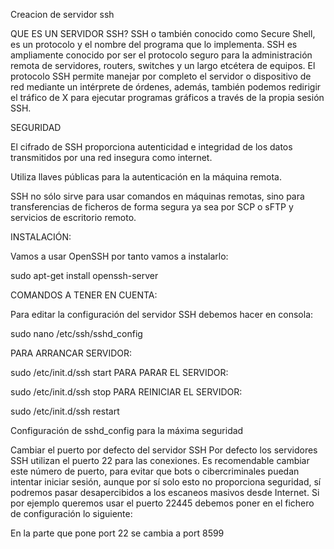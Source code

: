 
Creacion de servidor ssh 

QUE ES UN SERVIDOR SSH?
SSH o también conocido como Secure Shell, es un protocolo y el nombre del programa que lo implementa. SSH es ampliamente conocido por ser el protocolo seguro para la administración remota de servidores, routers, switches y un largo etcétera de equipos. El protocolo SSH permite manejar por completo el servidor o dispositivo de red mediante un intérprete de órdenes, además, también podemos redirigir el tráfico de X para ejecutar programas gráficos a través de la propia sesión SSH.

SEGURIDAD

El cifrado de SSH proporciona autenticidad e integridad de los datos transmitidos por una red insegura como internet.

Utiliza llaves públicas para la autenticación en la máquina remota.

SSH no sólo sirve para usar comandos en máquinas remotas, sino para transferencias de ficheros de forma segura ya sea por SCP o sFTP y servicios de escritorio remoto.

INSTALACIÓN:

Vamos a usar OpenSSH por tanto vamos a instalarlo:

sudo apt-get install openssh-server

COMANDOS A TENER EN CUENTA:

Para editar la configuración del servidor SSH debemos hacer en consola:

sudo nano /etc/ssh/sshd_config


PARA ARRANCAR SERVIDOR:


sudo /etc/init.d/ssh start
PARA PARAR EL SERVIDOR:


sudo /etc/init.d/ssh stop
PARA REINICIAR EL SERVIDOR:


sudo /etc/init.d/ssh restart

Configuración de sshd_config para la máxima seguridad

Cambiar el puerto por defecto del servidor SSH
Por defecto los servidores SSH utilizan el puerto 22 para las conexiones. Es recomendable cambiar este número de puerto, para evitar que bots o cibercriminales puedan intentar iniciar sesión, aunque por sí solo esto no proporciona seguridad, sí podremos pasar desapercibidos a los escaneos masivos desde Internet. Si por ejemplo queremos usar el puerto 22445 debemos poner en el fichero de configuración lo siguiente:

En la parte que pone port 22 se cambia a port 8599 






